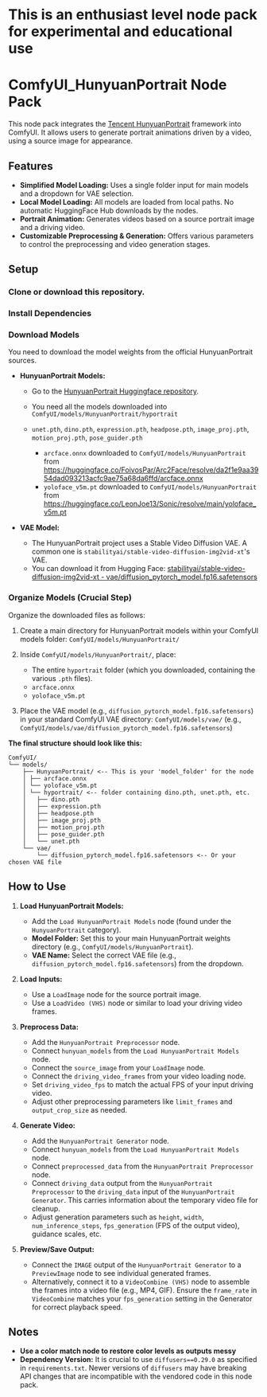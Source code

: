 # This is an enthusiast level node pack for experimental and educational use

# ComfyUI_HunyuanPortrait Node Pack

This node pack integrates the [Tencent HunyuanPortrait](https://github.com/Tencent-Hunyuan/HunyuanPortrait) framework into ComfyUI. It allows users to generate portrait animations driven by a video, using a source image for appearance.

## Features

*   **Simplified Model Loading:** Uses a single folder input for main models and a dropdown for VAE selection.
*   **Local Model Loading:** All models are loaded from local paths. No automatic HuggingFace Hub downloads by the nodes.
*   **Portrait Animation:** Generates videos based on a source portrait image and a driving video.
*   **Customizable Preprocessing & Generation:** Offers various parameters to control the preprocessing and video generation stages.

## Setup

### Clone or download this repository.

### Install Dependencies

### Download Models

You need to download the model weights from the official HunyuanPortrait sources.

*   **HunyuanPortrait Models:**

    *   Go to the [HunyuanPortrait Huggingface repository](https://huggingface.co/tencent/HunyuanPortrait/tree/main).
	
    *   You need all the models downloaded into `ComfyUI/models/HunyuanPortrait/hyportrait`
	*   `unet.pth`, `dino.pth`, `expression.pth`, `headpose.pth`, `image_proj.pth`, `motion_proj.pth`, `pose_guider.pth`
	
        *   `arcface.onnx` downloaded to `ComfyUI/models/HunyuanPortrait` from https://huggingface.co/FoivosPar/Arc2Face/resolve/da2f1e9aa3954dad093213acfc9ae75a68da6ffd/arcface.onnx
        *   `yoloface_v5m.pt` downloaded to `ComfyUI/models/HunyuanPortrait` from https://huggingface.co/LeonJoe13/Sonic/resolve/main/yoloface_v5m.pt
		
*   **VAE Model:**

    *   The HunyuanPortrait project uses a Stable Video Diffusion VAE. A common one is `stabilityai/stable-video-diffusion-img2vid-xt`'s VAE.
    *   You can download it from Hugging Face: [stabilityai/stable-video-diffusion-img2vid-xt - vae/diffusion_pytorch_model.fp16.safetensors](https://huggingface.co/stabilityai/stable-video-diffusion-img2vid-xt/blob/main/vae/diffusion_pytorch_model.fp16.safetensors)

### Organize Models (Crucial Step)

Organize the downloaded files as follows:

1.  Create a main directory for HunyuanPortrait models within your ComfyUI models folder:
    `ComfyUI/models/HunyuanPortrait/`

2.  Inside `ComfyUI/models/HunyuanPortrait/`, place:
    *   The entire `hyportrait` folder (which you downloaded, containing the various `.pth` files).
    *   `arcface.onnx`
    *   `yoloface_v5m.pt`

3.  Place the VAE model (e.g., `diffusion_pytorch_model.fp16.safetensors`) in your standard ComfyUI VAE directory:
    `ComfyUI/models/vae/` (e.g., `ComfyUI/models/vae/diffusion_pytorch_model.fp16.safetensors`)

**The final structure should look like this:**
```
ComfyUI/
└── models/
	├── HunyuanPortrait/ <-- This is your 'model_folder' for the node
	│ ├── arcface.onnx
	│ └── yoloface_v5m.pt
	│ └── hyportrait/ <-- folder containing dino.pth, unet.pth, etc.
	│   ├── dino.pth
	│   ├── expression.pth
	│   ├── headpose.pth
	│   ├── image_proj.pth
	│   ├── motion_proj.pth
	│   ├── pose_guider.pth
	│   └── unet.pth
	└── vae/
		└── diffusion_pytorch_model.fp16.safetensors <-- Or your chosen VAE file
```
      
## How to Use

1.  **Load HunyuanPortrait Models:**
    *   Add the `Load HunyuanPortrait Models` node (found under the `HunyuanPortrait` category).
    *   **Model Folder:** Set this to your main HunyuanPortrait weights directory (e.g., `ComfyUI/models/HunyuanPortrait`).
    *   **VAE Name:** Select the correct VAE file (e.g., `diffusion_pytorch_model.fp16.safetensors`) from the dropdown.

2.  **Load Inputs:**
    *   Use a `LoadImage` node for the source portrait image.
    *   Use a `LoadVideo (VHS)` node or similar to load your driving video frames.

3.  **Preprocess Data:**
    *   Add the `HunyuanPortrait Preprocessor` node.
    *   Connect `hunyuan_models` from the `Load HunyuanPortrait Models` node.
    *   Connect the `source_image` from your `LoadImage` node.
    *   Connect the `driving_video_frames` from your video loading node.
    *   Set `driving_video_fps` to match the actual FPS of your input driving video.
    *   Adjust other preprocessing parameters like `limit_frames` and `output_crop_size` as needed.

4.  **Generate Video:**
    *   Add the `HunyuanPortrait Generator` node.
    *   Connect `hunyuan_models` from the `Load HunyuanPortrait Models` node.
    *   Connect `preprocessed_data` from the `HunyuanPortrait Preprocessor` node.
    *   Connect `driving_data` output from the `HunyuanPortrait Preprocessor` to the `driving_data` input of the `HunyuanPortrait Generator`. This carries information about the temporary video file for cleanup.
    *   Adjust generation parameters such as `height`, `width`, `num_inference_steps`, `fps_generation` (FPS of the output video), guidance scales, etc.

5.  **Preview/Save Output:**
    *   Connect the `IMAGE` output of the `HunyuanPortrait Generator` to a `PreviewImage` node to see individual generated frames.
    *   Alternatively, connect it to a `VideoCombine (VHS)` node to assemble the frames into a video file (e.g., MP4, GIF). Ensure the `frame_rate` in `VideoCombine` matches your `fps_generation` setting in the Generator for correct playback speed.

## Notes
*   **Use a color match node to restore color levels as outputs messy**
*   **Dependency Version:** It is crucial to use `diffusers==0.29.0` as specified in `requirements.txt`. Newer versions of `diffusers` may have breaking API changes that are incompatible with the vendored code in this node pack.
